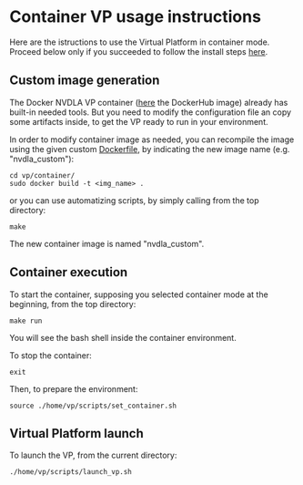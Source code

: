 # Container VP usage instructions
Here are the istructions to use the Virtual Platform in container mode.<br>
Proceed below only if you succeeded to follow the install steps [here](/doc/install/INSTALL_STEPS.md).

## Custom image generation
The Docker NVDLA VP container ([here](https://hub.docker.com/r/nvdla/vp) the DockerHub image) already has built-in needed tools. But you need to modify the configuration file an copy some artifacts inside, to get the VP ready to run in your environment.

In order to modify container image as needed, you can recompile the image using the given custom [Dockerfile](/vp/container/Dockerfile), by indicating the new image name (e.g. "nvdla_custom"):
```
cd vp/container/
sudo docker build -t <img_name> .
```
or you can use automatizing scripts, by simply calling from the top directory:
```
make
```
The new container image is named "nvdla_custom".

## Container execution
To start the container, supposing you selected container mode at the beginning, from the top directory:
```
make run
```
You will see the bash shell inside the container environment.

To stop the container:
```
exit
```

Then, to prepare the environment:
```
source ./home/vp/scripts/set_container.sh
```

## Virtual Platform launch
To launch the VP, from the current directory:
```
./home/vp/scripts/launch_vp.sh
```